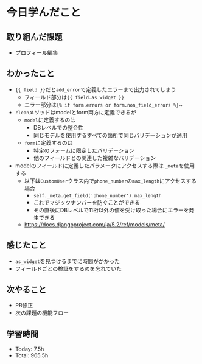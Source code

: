 # 今日学んだこと
## 取り組んだ課題
- プロフィール編集
## わかったこと
- `{{ field }}`だと`add_error`で定義したエラーまで出力されてしまう
    - フィールド部分は`{{ field.as_widget }}`
    - エラー部分は`{% if form.errors or form.non_field_errors %}`~
- `clean`メソッドはmodelとform両方に定義できるが
    - `model`に定義するのは
        - DBレベルでの整合性
        - 同じモデルを使用するすべての箇所で同じバリデーションが適用
    - `form`に定義するのは
        - 特定のフォームに限定したバリデーション
        - 他のフィールドとの関連した複雑なバリデーション
- modelのフィールドに定義したパラメータにアクセスする際は
`_meta`を使用する
    - 以下は`CustomUser`クラス内で`phone_number`の`max_length`にアクセスする場合
        - `self._meta.get_field('phone_number').max_length`
        - これでマジックナンバーを防ぐことができる
        - その直後にDBレベルで11桁以外の値を受け取った場合にエラーを発生できる
    - https://docs.djangoproject.com/ja/5.2/ref/models/meta/
## 感じたこと
- `as_widget`を見つけるまでに時間がかかった
- フィールドごとの検証をするのを忘れていた
## 次やること
- PR修正
- 次の課題の機能フロー
## 学習時間
- Today: 7.5h
- Total: 965.5h
